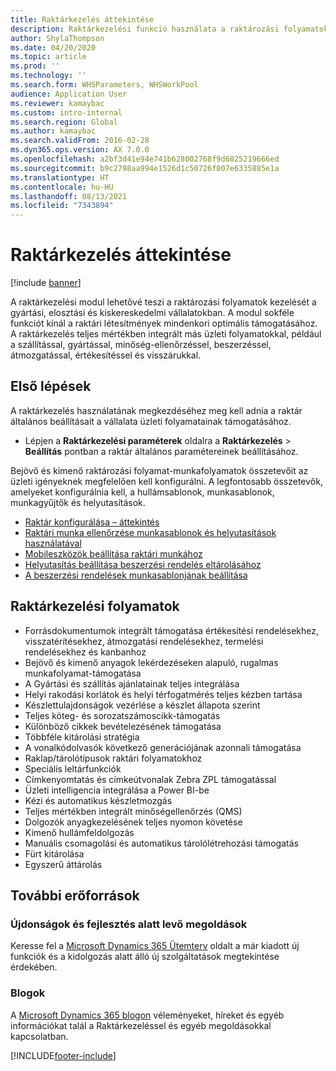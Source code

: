 ```yaml
---
title: Raktárkezelés áttekintése
description: Raktárkezelési funkció használata a raktározási folyamatok figyelésére és automatizálására.
author: ShylaThompson
ms.date: 04/20/2020
ms.topic: article
ms.prod: ''
ms.technology: ''
ms.search.form: WHSParameters, WHSWorkPool
audience: Application User
ms.reviewer: kamaybac
ms.custom: intro-internal
ms.search.region: Global
ms.author: kamaybac
ms.search.validFrom: 2016-02-28
ms.dyn365.ops.version: AX 7.0.0
ms.openlocfilehash: a2bf3d41e94e741b628002768f9d6825219666ed
ms.sourcegitcommit: b9c2798aa994e1526d1c50726f807e6335885e1a
ms.translationtype: HT
ms.contentlocale: hu-HU
ms.lasthandoff: 08/13/2021
ms.locfileid: "7343894"
---
```

# <a name="warehouse-management-overview"></a>Raktárkezelés áttekintése

[!include [banner](../includes/banner.md)]

A raktárkezelési modul lehetővé teszi a raktározási folyamatok kezelését a gyártási, elosztási és kiskereskedelmi vállalatokban. A modul sokféle funkciót kínál a raktári létesítmények mindenkori optimális támogatásához. A raktárkezelés teljes mértékben integrált más üzleti folyamatokkal, például a szállítással, gyártással, minőség-ellenőrzéssel, beszerzéssel, átmozgatással, értékesítéssel és visszárukkal.

## <a name="get-started"></a>Első lépések
A raktárkezelés használatának megkezdéséhez meg kell adnia a raktár általános beállításait a vállalata üzleti folyamatainak támogatásához.

- Lépjen a **Raktárkezelési paraméterek** oldalra a **Raktárkezelés** > **Beállítás** pontban a raktár általános paramétereinek beállításához.

Bejövő és kimenő raktározási folyamat-munkafolyamatok összetevőit az üzleti igényeknek megfelelően kell konfigurálni. A legfontosabb összetevők, amelyeket konfigurálnia kell, a hullámsablonok, munkasablonok, munkagyűjtők és helyutasítások.

- [Raktár konfigurálása – áttekintés](warehouse-configuration.md)
- [Raktári munka ellenőrzése munkasablonok és helyutasítások használatával](control-warehouse-location-directives.md)
- [Mobileszközök beállítása raktári munkához](configure-mobile-devices-warehouse.md)
- [Helyutasítás beállítása beszerzési rendelés eltárolásához](../transportation/tasks/set-up-location-directive-purchase-order-put-away.md)
- [A beszerzési rendelések munkasablonjának beállítása](./tasks/set-up-work-template-purchase-orders.md)

## <a name="warehouse-management-processes"></a>Raktárkezelési folyamatok
- Forrásdokumentumok integrált támogatása értékesítési rendelésekhez, visszatérítésekhez, átmozgatási rendelésekhez, termelési rendelésekhez és kanbanhoz  
- Bejövő és kimenő anyagok lekérdezéseken alapuló, rugalmas munkafolyamat-támogatása
- A Gyártási és szállítás ajánlatainak teljes integrálása
- Helyi rakodási korlátok és helyi térfogatmérés teljes kézben tartása
- Készlettulajdonságok vezérlése a készlet állapota szerint
- Teljes köteg- és sorozatszámoscikk-támogatás
- Különböző cikkek bevételezésének támogatása
- Többféle kitárolási stratégia
- A vonalkódolvasók következő generációjának azonnali támogatása
- Raklap/tárolótípusok raktári folyamatokhoz
- Speciális leltárfunkciók
- Címkenyomtatás és címkeútvonalak Zebra ZPL támogatással
- Üzleti intelligencia integrálása a Power BI-be
- Kézi és automatikus készletmozgás
- Teljes mértékben integrált minőségellenőrzés (QMS)
- Dolgozók anyagkezelésének teljes nyomon követése
- Kimenő hullámfeldolgozás
- Manuális csomagolási és automatikus tárolólétrehozási támogatás
- Fürt kitárolása
- Egyszerű áttárolás

## <a name="additional-resources"></a>További erőforrások
### <a name="whats-new-and-in-development"></a>Újdonságok és fejlesztés alatt levő megoldások
Keresse fel a [Microsoft Dynamics 365 Ütemterv](https://roadmap.dynamics.com/) oldalt a már kiadott új funkciók és a kidolgozás alatt álló új szolgáltatások megtekintése érdekében.

### <a name="blogs"></a>Blogok
A [Microsoft Dynamics 365 blogon](https://community.dynamics.com/b/msftdynamicsblog) véleményeket, híreket és egyéb információkat talál a Raktárkezeléssel és egyéb megoldásokkal kapcsolatban.


 



[!INCLUDE[footer-include](../../includes/footer-banner.md)]